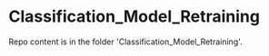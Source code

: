 # Classification_Model_Retraining

Repo content is in the folder 'Classification_Model_Retraining'.
